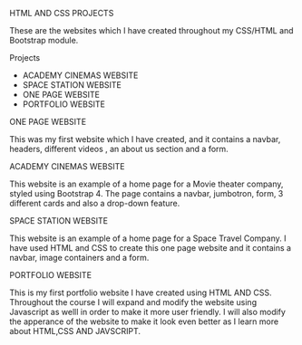 HTML AND CSS PROJECTS

These are the websites which I have created throughout my CSS/HTML and Bootstrap module.

Projects 

- ACADEMY CINEMAS WEBSITE
- SPACE STATION WEBSITE
- ONE PAGE WEBSITE
- PORTFOLIO WEBSITE

 ONE PAGE WEBSITE
 
 This was my first website which I have created, and it contains a navbar, headers, different videos , an about us section and a form.

ACADEMY CINEMAS WEBSITE

This website is an example of a home page for a Movie theater company, styled using Bootstrap 4.
The page contains a navbar, jumbotron, form, 3 different cards and also a drop-down feature.


SPACE STATION WEBSITE

This website is an example of a home page for a Space Travel Company.
I have used HTML and CSS to create this one page website and it contains a navbar, image containers and a form.


PORTFOLIO WEBSITE

This is my first portfolio website I have created using HTML AND CSS. 
Throughout the course I will expand and modify the website using Javascript as welll in order to make it more user friendly.
I will also  modify the apperance of the website to make it look even better as I learn more about HTML,CSS AND JAVSCRIPT.
